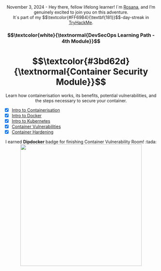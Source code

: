 <p align="center">November 3, 2024  - Hey there, fellow lifelong learner! I´m <a href="https://www.linkedin.com/in/rosanafssantos/">Rosana</a>, and I’m genuinely excited to join you on this adventure.<br>
It´s part of my $$\textcolor{#FF69B4}{\textbf{181}}$$-day-streak in  <a href="https://tryhackme.com/r/p/Rosana">TryHackMe</a>.</p>

<h3 align="center"> $$\textcolor{white}{\textnormal{DevSecOps Learning Path - 4th Module}}$$ </h3>
<h1 align="center"> $$\textcolor{#3bd62d}{\textnormal{Container Security Module}}$$ </h1>

<p align="center">Learn how containerisation works, its benefits, potential vulnerabilities, and the steps necessary to secure your container.</p>

- [x] <a href="https://github.com/RosanaFSS/TryHackMe/blob/DevSecOps/4.1._%20Container_Security%2C_Intro_to_Containerisation.md">Intro to Containerisation</a>
- [x] <a href="[https://tryhackme.com/r/p/Rosana](https://github.com/RosanaFSS/TryHackMe/blob/DevSecOps/4.2._%20Container_Security%2C_Intro_to_Docker.md)">Intro to Docker</a>
- [x] <a href="[https://tryhackme.com/r/p/Rosana](https://github.com/RosanaFSS/TryHackMe/blob/DevSecOps/4.3._Container_Security%2C_Intro_to_Kubernetes.md)">Intro to Kubernetes</a>
- [x] <a href="[https://tryhackme.com/r/p/Rosana](https://github.com/RosanaFSS/TryHackMe/blob/DevSecOps/4.4._Container_Security%2C_Container%20Vulnerabilities.md)">Container Vulnerabilities</a>
- [x] <a href="[https://tryhackme.com/r/p/Rosana](https://github.com/RosanaFSS/TryHackMe/blob/DevSecOps/4.5._Container_Security%2C_Container_Hardening.md)">Container Hardening</a>

<p align="center">I earned <strong>Dipdocker</strong> badge for finishing Container Vulnerability Room! :tada:
                 <img height="400x" src="https://github.com/user-attachments/assets/7a48ac4c-1cc5-4720-bc5a-383b7805f04a"></p>

